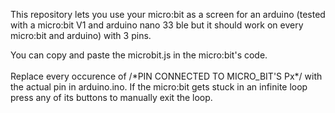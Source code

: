 This repository lets you use your micro:bit as a screen for an arduino (tested with a micro:bit V1 and arduino nano 33 ble but it should work on every micro:bit and arduino) with 3 pins.

You can copy and paste the microbit.js in the micro:bit's code. <br></br>
Replace every occurence of /\*PIN CONNECTED TO MICRO_BIT'S Px\*/ with the actual pin in arduino.ino.
If the micro:bit gets stuck in an infinite loop press any of its buttons to manually exit the loop.
